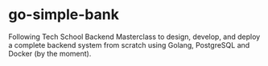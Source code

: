# go-simple-bank
Following Tech School Backend Masterclass to design, develop, and deploy a complete backend system from scratch using Golang, PostgreSQL and Docker (by the moment).
